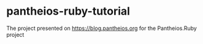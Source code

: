# pantheios-ruby-tutorial

The project presented on https://blog.pantheios.org for the Pantheios.Ruby project


